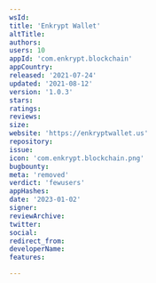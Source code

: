```yaml
---
wsId: 
title: 'Enkrypt Wallet'
altTitle: 
authors: 
users: 10
appId: 'com.enkrypt.blockchain'
appCountry: 
released: '2021-07-24'
updated: '2021-08-12'
version: '1.0.3'
stars: 
ratings: 
reviews: 
size: 
website: 'https://enkryptwallet.us'
repository: 
issue: 
icon: 'com.enkrypt.blockchain.png'
bugbounty: 
meta: 'removed'
verdict: 'fewusers'
appHashes: 
date: '2023-01-02'
signer: 
reviewArchive: 
twitter: 
social: 
redirect_from: 
developerName: 
features: 

---
```


